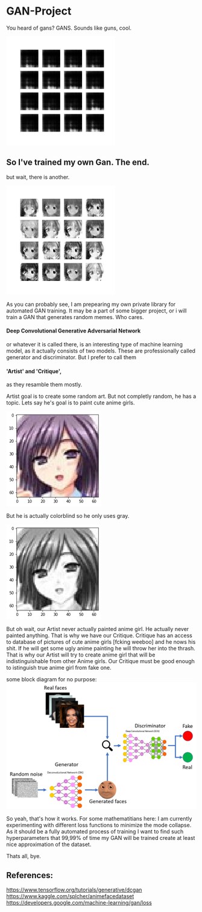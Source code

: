 # GAN-Project

You heard of gans? GANS. Sounds like guns, cool.

![gif 1](./to_readme/dcgan.gif)

## So I've trained my own Gan. The end.

but wait, there is another.

![gif 2](./to_readme/dcgan_second_train.gif)

As you can probably see, I am prepearing my own private 
library for automated GAN training. It may be 
a part of some bigger project, or i will train a 
GAN that generates random memes. Who cares.

#### Deep Convolutional Generative Adversarial Network
or whatever it is called there, is an interesting type
of machine learning model, as it actually consists of two models.
These are professionally called generator and discriminator.
But I prefer to call them 
#### 'Artist' and 'Critique',
as they resamble them mostly.

Artist goal is to create some random art. 
But not completly random, he has a topic. Lets say he's
goal is to paint cute anime girls.

![png 1](./to_readme/anime_girl.png)

But he is actually colorblind so he only uses gray.

![png 2](./to_readme/gray_anime_girl.png)

But oh wait, our Artist never actually painted anime girl. 
He actually never painted anything. That is why we have our Critique.
Critique has an access to database of pictures of cute anime girls
[fcking weeboo] and he nows his shit. If he will get some ugly anime painting
he will throw her into the thrash. That is why our Artist will try to create anime girl 
that will be indistinguishable from other Anime girls. Our Critique must be good enough 
to istinguish true anime girl from fake one.

some block diagram for no purpose:
![png 3](./to_readme/GAN_block_diagram.png)

So yeah, that's how it works.
For some mathematitians here: I am currently experimenting with different loss functions
to minimize the mode collapse. As it should be a fully automated process of training I want 
to find such hyperparameters that 99,99% of time my GAN will be trained create at least
nice approximation of the dataset.

Thats all, bye.

## References:<br/>
https://www.tensorflow.org/tutorials/generative/dcgan <br/>                                                                               https://www.kaggle.com/splcher/animefacedataset <br/>                                                                                               https://developers.google.com/machine-learning/gan/loss

